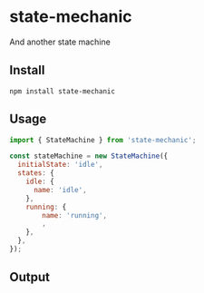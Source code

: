# state-mechanic

And another state machine

## Install

`npm install state-mechanic`


## Usage

```javascript
import { StateMachine } from 'state-mechanic';

const stateMachine = new StateMachine({
  initialState: 'idle',
  states: {
    idle: {
      name: 'idle',
    },
    running: {
        name: 'running',
        ,
    },
  },
});
```

## Output 

```javascript 

```